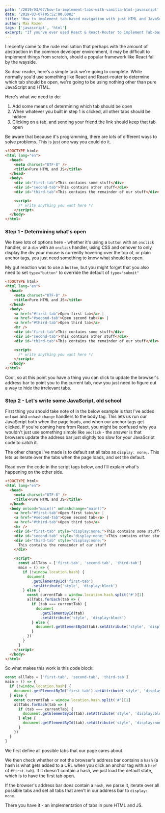 ```yaml
---
path: '/2019/03/07/how-to-implement-tabs-with-vanilla-html-javascript'
date: '2019-03-07T05:52:00.000Z'
title: 'How to implement tab-based navigation with just HTML and JavaScript'
author: Max Rozen
tags: ['javascript', 'html']
excerpt: "If you've ever used React & React-Router to implement Tab-based navigation, you might want to know how to do it in pure HTML and JavaScript."
---
```


I recently came to the rude realisation that perhaps with the amount of abstraction in the common developer environment, it may be difficult to implement things from scratch, should a popular framework like React fall by the wayside.

So dear reader, here's a simple task we're going to complete. While normally you'd use something like React and React-router to determine which tab should be open, we're going to be using nothing other than pure JavaScript and HTML.

Here's what we need to do:

1. Add some means of determining which tab should be open
1. When whatever you built in step 1 is clicked, all other tabs should be hidden
1. Clicking on a tab, and sending your friend the link should keep that tab open

Be aware that because it's programming, there are _lots_ of different ways to solve problems. This is just one way you could do it.

```html
<!DOCTYPE html>
<html lang="en">
  <head>
    <meta charset="UTF-8" />
    <title>Pure HTML and JS</title>
  </head>
  <body>
    <div id="first-tab">This contains some stuff</div>
    <div id="second-tab">This contains other stuff</div>
    <div id="third-tab">This contains the remainder of our stuff</div>

    <script>
      /* write anything you want here */
    </script>
  </body>
</html>
```

### Step 1 - Determining what's open

We have lots of options here - whether it's using a `button` with an `onclick` handler, or a `div` with an `onclick` handler, using CSS and onhover to only display the div your mouse is currently hovering over the top of, or plain anchor tags, you just need something to know what should be open.

My gut reaction was to use a `button`, but you might forget that you also need to set `type="button"` to override the default of `type="submit"`

```html
<!DOCTYPE html>
<html lang="en">
  <head>
    <meta charset="UTF-8" />
    <title>Pure HTML and JS</title>
  </head>
  <body>
    <a href="#first-tab">Open first tab</a> |
    <a href="#second-tab">Open second tab</a> |
    <a href="#third-tab">Open third tab</a>
    <hr />
    <div id="first-tab">This contains some stuff</div>
    <div id="second-tab">This contains other stuff</div>
    <div id="third-tab">This contains the remainder of our stuff</div>

    <script>
      /* write anything you want here */
    </script>
  </body>
</html>
```

Cool, so at this point you have a thing you can click to update the browser's address bar to point you to the current tab, now you just need to figure out a way to hide the irrelevant tabs.

### Step 2 - Let's write some JavaScript, old school

First thing you should take note of in the below example is that I've added `onload` and `onhashchange` handlers to the body tag. This lets us run our JavaScript both when the page loads, and when our anchor tags get clicked. If you're coming here from React, you might be confused why you wouldn't just use something simple like `onclick` - the answer is that browsers update the address bar just slightly too slow for your JavaScript code to catch it.

The other change I've made is to default set all tabs as `display: none;`. This lets us iterate over the tabs when the page loads, and set the default.

Read over the code in the script tags below, and I'll explain what's happening on the other side.

```html
<!DOCTYPE html>
<html lang="en">
  <head>
    <meta charset="UTF-8" />
    <title>Pure HTML and JS</title>
  </head>
  <body onload="main()" onhashchange="main()">
    <a href="#first-tab">Open first tab</a> |
    <a href="#second-tab">Open second tab</a> |
    <a href="#third-tab">Open third tab</a>
    <hr />
    <div id="first-tab" style="display:none;">This contains some stuff</div>
    <div id="second-tab" style="display:none;">This contains other stuff</div>
    <div id="third-tab" style="display:none;">
      This contains the remainder of our stuff
    </div>

    <script>
      const allTabs = ['first-tab', 'second-tab', 'third-tab']
      main = () => {
        if (!window.location.hash) {
          document
            .getElementById('first-tab')
            .setAttribute('style', 'display:block')
        } else {
          const currentTab = window.location.hash.split('#')[1]
          allTabs.forEach(tab => {
            if (tab === currentTab) {
              document
                .getElementById(tab)
                .setAttribute('style', 'display:block')
            } else {
              document.getElementById(tab).setAttribute('style', 'display:none')
            }
          })
        }
      }
    </script>
  </body>
</html>
```

So what makes this work is this code block:

```js
const allTabs = ['first-tab', 'second-tab', 'third-tab']
main = () => {
  if (!window.location.hash) {
    document.getElementById('first-tab').setAttribute('style', 'display:block')
  } else {
    const currentTab = window.location.hash.split('#')[1]
    allTabs.forEach(tab => {
      if (tab === currentTab) {
        document.getElementById(tab).setAttribute('style', 'display:block')
      } else {
        document.getElementById(tab).setAttribute('style', 'display:none')
      }
    })
  }
}
```

We first define all possible tabs that our page cares about.

We then check whether or not the browser's address bar contains a `hash` (a hash is what gets added to a URL when you click an anchor tag with a `href` of `#first-tab`). If it doesn't contain a hash, we just load the default state, which is to have the first tab open.

If the browser's address bar _does_ contain a `hash`, we parse it, iterate over all possible tabs and set all tabs that aren't in our address bar to `display: none`.

There you have it - an implementation of tabs in pure HTML and JS.
